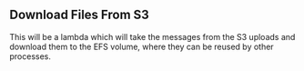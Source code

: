 ## Download Files From S3

This will be a lambda which will take the messages from the S3 uploads and download them to the EFS volume, where they can be reused by other processes.